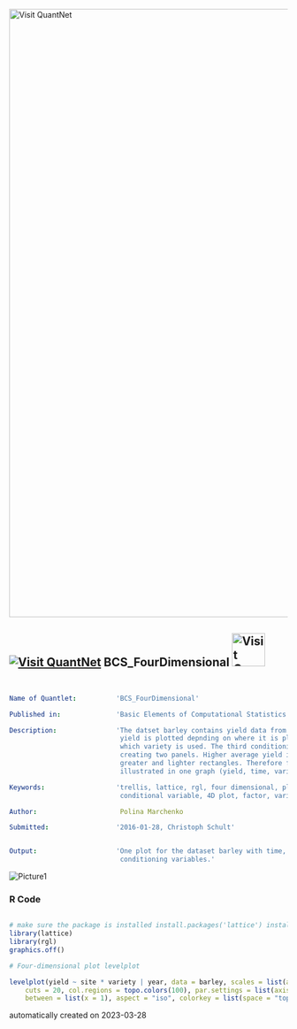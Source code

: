 [<img src="https://github.com/QuantLet/Styleguide-and-FAQ/blob/master/pictures/banner.png" width="1100" alt="Visit QuantNet">](http://quantlet.de/)

## [<img src="https://github.com/QuantLet/Styleguide-and-FAQ/blob/master/pictures/qloqo.png" alt="Visit QuantNet">](http://quantlet.de/) **BCS_FourDimensional** [<img src="https://github.com/QuantLet/Styleguide-and-FAQ/blob/master/pictures/QN2.png" width="60" alt="Visit QuantNet 2.0">](http://quantlet.de/)

```yaml


Name of Quantlet:          'BCS_FourDimensional'

Published in:              'Basic Elements of Computational Statistics'

Description:               'The datset barley contains yield data from Minnesota. Average
                            yield is plotted depnding on where it is planted (site) and
                            which variety is used. The third conditioning variable is time
                            creating two panels. Higher average yield is associated with
                            greater and lighter rectangles. Therefore four variables are
                            illustrated in one graph (yield, time, variety, site).'

Keywords:                  'trellis, lattice, rgl, four dimensional, plot, conditional, variable, 
                            conditional variable, 4D plot, factor, variable'

Author:                     Polina Marchenko

Submitted:                 '2016-01-28, Christoph Schult'


Output:                    'One plot for the dataset barley with time, variety and site as
                            conditioning variables.'

```

![Picture1](BCS_FourDimensional.png)

### R Code
```r

# make sure the package is installed install.packages('lattice') install.packages('rgl')
library(lattice)
library(rgl)
graphics.off()

# Four-dimensional plot levelplot

levelplot(yield ~ site * variety | year, data = barley, scales = list(alternating = T), shrink = c(0.3, 1), region = TRUE, 
    cuts = 20, col.regions = topo.colors(100), par.settings = list(axis.text = list(cex = 0.5)), par.strip.text = list(cex = 0.7), 
    between = list(x = 1), aspect = "iso", colorkey = list(space = "top"))
```

automatically created on 2023-03-28